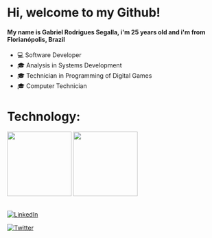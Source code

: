 

# Hi, welcome to my Github!

#### My name is Gabriel Rodrigues Segalla, i'm 25 years old and i'm from Florianópolis, Brazil

- 💻 Software Developer
-  :mortar_board: Analysis in Systems Development
- :mortar_board: Technician in Programming of Digital Games
- :mortar_board: Computer Technician

# Technology: 



<div align="left">
<img height="150em" src="https://github-readme-stats.vercel.app/api/top-langs/?username=gabrielsegalla&exclude_repo=KNN-Image-Classification&show_icons=true&hide_border=true&layout=compact&langs_count=8&theme=tokyonight"/>	
<img height="150em" src="https://github-readme-stats.vercel.app/api?username=gabrielsegalla&show_icons=true&hide_border=true&count_private=true&include_all_commits=true&theme=tokyonight" />
</div><br>	

 <a href="https://www.linkedin.com/in/giovana-ferreira2003/"><img src="https://img.shields.io/badge/LinkedIn-%230077B5.svg?&style=flat-square&logo=linkedin&logoColor=white" alt="LinkedIn"> </a>

 <a href="https://twitter.com/GabrielSegalla"><img src="https://img.shields.io/twitter/follow/GabrielSegalla?style=social" alt="Twitter"> </a>

